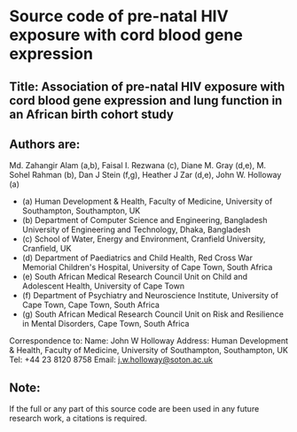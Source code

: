 # Source code of pre-natal HIV exposure with cord blood gene expression

## Title: Association of pre-natal HIV exposure with cord blood gene expression and lung function in an African birth cohort study

## Authors are: 

Md. Zahangir Alam (a,b), Faisal I. Rezwana (c), Diane M. Gray (d,e), M. Sohel Rahman (b), Dan J Stein (f,g), Heather J Zar (d,e), John W. Holloway (a)


- (a) Human Development & Health, Faculty of Medicine, University of Southampton, Southampton, UK
- (b) Department of Computer Science and Engineering, Bangladesh University of Engineering and Technology, Dhaka, Bangladesh 
- (c) School of Water, Energy and Environment, Cranfield University, Cranfield, UK
- (d) Department of Paediatrics and Child Health, Red Cross War Memorial Children's Hospital, University of Cape Town, South Africa
- (e) South African Medical Research Council Unit on Child and Adolescent Health, University of Cape Town
- (f) Department of Psychiatry and Neuroscience Institute, University of Cape Town, Cape Town, South Africa
- (g) South African Medical Research Council Unit on Risk and Resilience in Mental Disorders, Cape Town, South Africa

Correspondence to:
Name: John W Holloway 
Address: Human Development & Health, Faculty of Medicine, University of Southampton, Southampton, UK
Tel: +44 23 8120 8758
Email: j.w.holloway@soton.ac.uk

## Note:
If the full or any part of this source code are been used in any future research work, a citations is required.  
